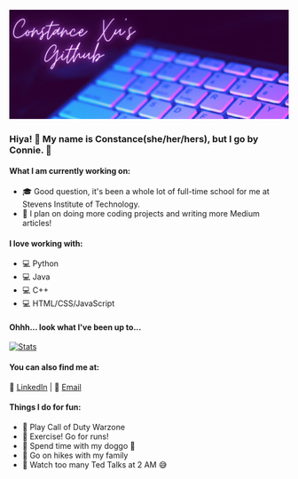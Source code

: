 
![](https://raw.githubusercontent.com/conniexu444/conniexu444/master/conniegithubheader.jpg)
### Hiya! 🌷 My name is Constance(she/her/hers), but I go by Connie. 🌺
#### What I am currently working on:
* 🎓 Good question, it's been a whole lot of full-time school for me at Stevens Institute of Technology.
* 💖 I plan on doing more coding projects and writing more Medium articles!

#### I love working with:
* 💻 Python
* 💻 Java
* 💻 C++
* 💻 HTML/CSS/JavaScript

 #### Ohhh... look what I've been up to...
[![Stats](https://github-readme-stats.vercel.app/api?username=conniexu444)](https://github.com/conniexu444)

#### You can also find me at:
💼 [LinkedIn](https://www.linkedin.com/in/constancexu/) | 📧 [Email](mailto:cxu16@stevens.edu)

#### Things I do for fun:
* 🌸 Play Call of Duty Warzone
* 🌸 Exercise! Go for runs!
* 🌸 Spend time with my doggo 🐶
* 🌸 Go on hikes with my family
* 🌸 Watch too many Ted Talks at 2 AM 😅
